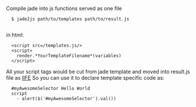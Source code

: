 Compile jade into js functions served as one file

```
  $ jade2js path/to/templates path/to/result.js
  
```

in html:
```
  <script src=/templates.js/>
  <script>
    render.*YourTemplateFilename*(variables)
  </script>
```

All your script tags would be cut from jade template and moved into result.js file as [IIFE](https://en.wikipedia.org/wiki/Immediately-invoked_function_expression)
So you can use it to declare template specific code as:

```
  #myAwesomeSelector Hello World
  script
    - alert($('#myAwesomeSelector').val())
```
